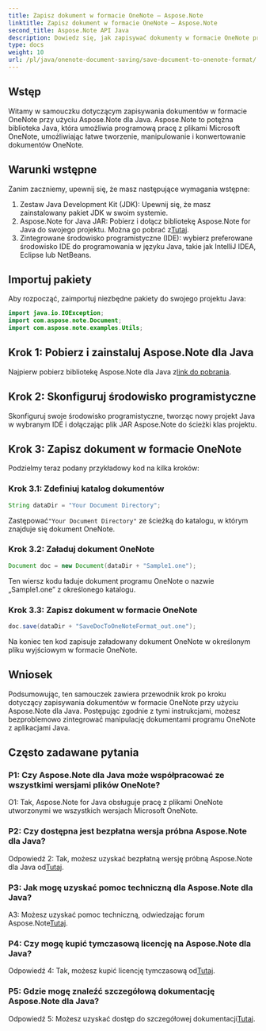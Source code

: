 ```yaml
---
title: Zapisz dokument w formacie OneNote — Aspose.Note
linktitle: Zapisz dokument w formacie OneNote — Aspose.Note
second_title: Aspose.Note API Java
description: Dowiedz się, jak zapisywać dokumenty w formacie OneNote przy użyciu Aspose.Note dla Java. Postępuj zgodnie z naszym przewodnikiem krok po kroku, aby zapewnić bezproblemową integrację.
type: docs
weight: 10
url: /pl/java/onenote-document-saving/save-document-to-onenote-format/
---
```

## Wstęp

Witamy w samouczku dotyczącym zapisywania dokumentów w formacie OneNote przy użyciu Aspose.Note dla Java. Aspose.Note to potężna biblioteka Java, która umożliwia programową pracę z plikami Microsoft OneNote, umożliwiając łatwe tworzenie, manipulowanie i konwertowanie dokumentów OneNote.

## Warunki wstępne

Zanim zaczniemy, upewnij się, że masz następujące wymagania wstępne:

1. Zestaw Java Development Kit (JDK): Upewnij się, że masz zainstalowany pakiet JDK w swoim systemie.
2.  Aspose.Note for Java JAR: Pobierz i dołącz bibliotekę Aspose.Note for Java do swojego projektu. Można go pobrać z[Tutaj](https://releases.aspose.com/note/java/).
3. Zintegrowane środowisko programistyczne (IDE): wybierz preferowane środowisko IDE do programowania w języku Java, takie jak IntelliJ IDEA, Eclipse lub NetBeans.

## Importuj pakiety

Aby rozpocząć, zaimportuj niezbędne pakiety do swojego projektu Java:

```java
import java.io.IOException;
import com.aspose.note.Document;
import com.aspose.note.examples.Utils;
```

## Krok 1: Pobierz i zainstaluj Aspose.Note dla Java

Najpierw pobierz bibliotekę Aspose.Note dla Java z[link do pobrania](https://releases.aspose.com/note/java/).

## Krok 2: Skonfiguruj środowisko programistyczne

Skonfiguruj swoje środowisko programistyczne, tworząc nowy projekt Java w wybranym IDE i dołączając plik JAR Aspose.Note do ścieżki klas projektu.

## Krok 3: Zapisz dokument w formacie OneNote

Podzielmy teraz podany przykładowy kod na kilka kroków:

### Krok 3.1: Zdefiniuj katalog dokumentów

```java
String dataDir = "Your Document Directory";
```

 Zastępować`"Your Document Directory"` ze ścieżką do katalogu, w którym znajduje się dokument OneNote.

### Krok 3.2: Załaduj dokument OneNote

```java
Document doc = new Document(dataDir + "Sample1.one");
```

Ten wiersz kodu ładuje dokument programu OneNote o nazwie „Sample1.one” z określonego katalogu.

### Krok 3.3: Zapisz dokument w formacie OneNote

```java
doc.save(dataDir + "SaveDocToOneNoteFormat_out.one");
```

Na koniec ten kod zapisuje załadowany dokument OneNote w określonym pliku wyjściowym w formacie OneNote.

## Wniosek

Podsumowując, ten samouczek zawiera przewodnik krok po kroku dotyczący zapisywania dokumentów w formacie OneNote przy użyciu Aspose.Note dla Java. Postępując zgodnie z tymi instrukcjami, możesz bezproblemowo zintegrować manipulację dokumentami programu OneNote z aplikacjami Java.

## Często zadawane pytania

### P1: Czy Aspose.Note dla Java może współpracować ze wszystkimi wersjami plików OneNote?

O1: Tak, Aspose.Note for Java obsługuje pracę z plikami OneNote utworzonymi we wszystkich wersjach Microsoft OneNote.

### P2: Czy dostępna jest bezpłatna wersja próbna Aspose.Note dla Java?

 Odpowiedź 2: Tak, możesz uzyskać bezpłatną wersję próbną Aspose.Note dla Java od[Tutaj](https://releases.aspose.com/).

### P3: Jak mogę uzyskać pomoc techniczną dla Aspose.Note dla Java?

 A3: Możesz uzyskać pomoc techniczną, odwiedzając forum Aspose.Note[Tutaj](https://forum.aspose.com/c/note/28).

### P4: Czy mogę kupić tymczasową licencję na Aspose.Note dla Java?

 Odpowiedź 4: Tak, możesz kupić licencję tymczasową od[Tutaj](https://purchase.aspose.com/temporary-license/).

### P5: Gdzie mogę znaleźć szczegółową dokumentację Aspose.Note dla Java?

 Odpowiedź 5: Możesz uzyskać dostęp do szczegółowej dokumentacji[Tutaj](https://reference.aspose.com/note/java/).